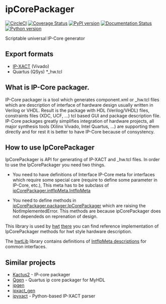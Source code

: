 # ipCorePackager

[![CircleCI](https://circleci.com/gh/Nic30/ipCorePackager.svg?style=svg)](https://circleci.com/gh/Nic30/ipCorePackager)
[![Coverage Status](https://coveralls.io/repos/github/Nic30/ipCorePackager/badge.svg?branch=master)](https://coveralls.io/github/Nic30/ipCorePackager?branch=master)
[![PyPI version](https://badge.fury.io/py/ipCorePackager.svg)](http://badge.fury.io/py/ipCorePackager)
[![Documentation Status](https://readthedocs.org/projects/ipcorepackager/badge/?version=latest)](http://ipcorepackager.readthedocs.io/en/latest/?badge=latest)
[![Python version](https://img.shields.io/pypi/pyversions/ipCorePackager.svg)](https://img.shields.io/pypi/pyversions/ipCorePackager.svg)


Scriptable universal IP-Core generator

## Export formats
* [IP-XACT](https://en.wikipedia.org/wiki/IP-XACT) (Vivado)
* Quartus (QSys) *_hw.tcl

## What is IP-Core packager.

IP-Core packager is a tool which generates component.xml or _hw.tcl files which are description of interface of hardware design usually written in Verilog or VHDL. Result is the package with HDL (Verilog/VHDL) files, constraints files (XDC, UCF, ...) tcl based GUI and package description file. IP-Core packages greatly simplifies integration of hardware projects, all major synthesis tools (Xilinx Vivado, Intel Quartus, ...) are supporting them directly and for rest it is better to have IP-Core because of consystency.

## How to use IpCorePackager

IpCorePackager is API for generating of IP-XACT and _hw.tcl files. In order to use the IpCorePackager you need two things.

* You need to have definitions of Interface IP-Core meta for interfaces which require some special care (require to define some parameter in IP-Core, etc.), This meta has to be subclass of [ipCorePackager.intfIpMeta.IntfIpMeta](https://github.com/Nic30/ipCorePackager/blob/master/ipCorePackager/intfIpMeta.py#L19)

* You need to define methods in [ipCorePackager.packager.IpCorePackager](https://github.com/Nic30/ipCorePackager/blob/master/ipCorePackager/packager.py#L142) which are raising the NotImplementedError. This methods are because ipCorePackager does not dependeds on reprenation of design.

This library is used by [hwt](https://github.com/Nic30/hwt) [there](https://github.com/Nic30/hwt/blob/master/hwt/serializer/ip_packager.py) you can find reference implementation of IpCorePackager methods for hwt style hardware description.

The [hwtLib](https://github.com/Nic30/hwtLib) library contains definitions of [IntfIpMeta descriptions](https://github.com/Nic30/hwtLib/blob/master/hwtLib/peripheral/i2c/intf.py#L95) for common interfaces.

## Similar projects

* [Kactus2](https://github.com/Martoni/kactus2) - IP-core packager
* [Qgen](https://github.com/josyb/Qgen) - Quartus ip core packager for MyHDL
* [ipgen](https://github.com/PyHDI/ipgen)
* [ipxact_gen](https://github.com/olofk/ipxact_gen)
* [ipyxact](https://github.com/olofk/ipyxact) - Python-based IP-XACT parser
